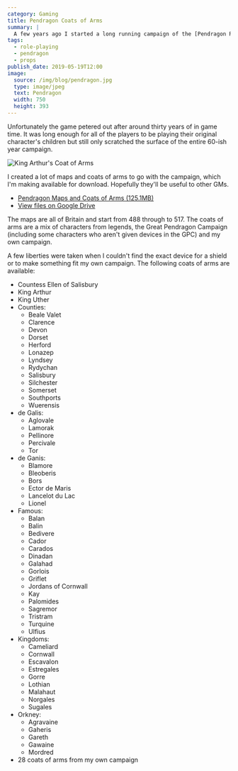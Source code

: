 ```yaml
---
category: Gaming
title: Pendragon Coats of Arms
summary: |
  A few years ago I started a long running campaign of the [Pendragon RPG](https://www.chaosium.com/pendragon/). It's a great game, following the life and death of King Arthur, Queen Guenevere, and the Knights of the Round Table. It focuses heavily on the medieval romance aspect of the legend---[Le Morte d'Arthur](https://en.wikipedia.org/wiki/Le_Morte_d%27Arthur) and [Chretien](https://en.wikipedia.org/wiki/Chr%C3%A9tien_de_Troyes)---and follows your character's family through the generations.
tags: 
  - role-playing
  - pendragon
  - props
publish_date: 2019-05-19T12:00
image:
  source: /img/blog/pendragon.jpg
  type: image/jpeg
  text: Pendragon
  width: 750
  height: 393
---
```


Unfortunately the game petered out after around thirty years of in game time. It was long enough for all of the players to be playing their original character's children but still only scratched the surface of the entire 60-ish year campaign.

![King Arthur's Coat of Arms]($media/img/blog/king-arthur-coat-of-arms.png)

I created a lot of maps and coats of arms to go with the campaign, which I'm making available for download. Hopefully they'll be useful to other GMs.

- [Pendragon Maps and Coats of Arms (125.1MB)]($media/dl/Pendragon.zip)
- [View files on Google Drive](https://drive.google.com/drive/folders/1nxbNaBloZMiazg1970YH5vNkPmJKMpl5?fbclid=IwAR1r_V5-jjP4B19vVU7aO6xm3ZccZYG0ydViLUhM8M7cs5n1_NduWewjpuI)

The maps are all of Britain and start from 488 through to 517. The coats of arms are a mix of characters from legends, the Great Pendragon Campaign (including some characters who aren't given devices in the GPC) and my own campaign.

A few liberties were taken when I couldn't find the exact device for a shield or to make something fit my own campaign. The following coats of arms are available:

- Countess Ellen of Salisbury
- King Arthur
- King Uther
- Counties:
  - Beale Valet
  - Clarence
  - Devon
  - Dorset
  - Herford
  - Lonazep
  - Lyndsey
  - Rydychan
  - Salisbury
  - Silchester
  - Somerset
  - Southports
  - Wuerensis
- de Galis:
  - Aglovale
  - Lamorak
  - Pellinore
  - Percivale
  - Tor
- de Ganis:
  - Blamore
  - Bleoberis
  - Bors
  - Ector de Maris
  - Lancelot du Lac
  - Lionel
- Famous:
  - Balan
  - Balin
  - Bedivere
  - Cador
  - Carados
  - Dinadan
  - Galahad
  - Gorlois
  - Griflet
  - Jordans of Cornwall
  - Kay
  - Palomides
  - Sagremor
  - Tristram
  - Turquine
  - Ulfius
- Kingdoms:
  - Cameliard
  - Cornwall
  - Escavalon
  - Estregales
  - Gorre
  - Lothian
  - Malahaut
  - Norgales
  - Sugales
- Orkney:
  - Agravaine
  - Gaheris
  - Gareth
  - Gawaine
  - Mordred
- 28 coats of arms from my own campaign
